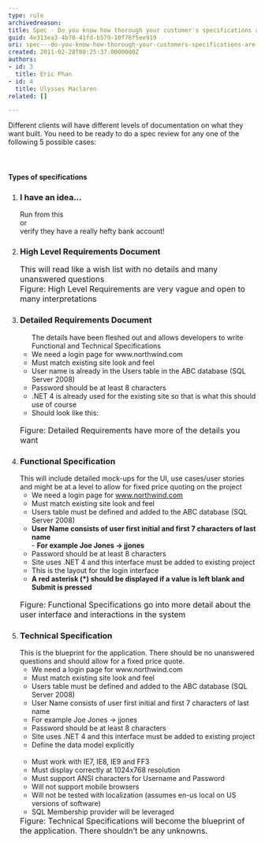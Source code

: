 ```yaml
---
type: rule
archivedreason: 
title: Spec - Do you know how thorough your customer's specifications are? (There are 5 levels)
guid: 4e313ea3-4b70-41fd-b579-10f76f5ee919
uri: spec---do-you-know-how-thorough-your-customers-specifications-are-there-are-5-levels
created: 2011-02-28T08:25:37.0000000Z
authors:
- id: 3
  title: Eric Phan
- id: 4
  title: Ulysses Maclaren
related: []

---
```



Different clients will have different levels of documentation on what they want built. You need to be ready to do a spec review&#160;for any one of the following 5 possible cases&#58;<br>
<br><excerpt class='endintro'></excerpt><br>
<h4>Types of specifications</h4>
<ol><li><h3 class="ssw15-rteElement-H3">I have an idea… </h3>Run from this<br>or<br>verify they have a really hefty bank account!</li>
<li><h3 class="ssw15-rteElement-H3">High Level Requirements Document</h3><font class="ms-rteCustom-GreyBox" size="+0">This will read like a wish list with no details and many unanswered questions<br></font><font class="ms-rteCustom-FigureNormal" size="+0">Figure&#58; High Level Requirements are very vag​ue and open to many interpretations</font> </li>
<li><h3 class="ssw15-rteElement-H3">Detailed Requirements D​​​ocument<br></h3><ul class="ms-rteCustom-GreyBox">The details have been fleshed out and allows developers to write Functional and Technical Specifications<br><li>We need a login page for www.northwind.com </li>
<li>Must match existing site look and feel </li>
<li>User name is already in the Users table in the ABC database (SQL Server 2008) </li>
<li>Password should be at least 8 characters </li>
<li>.NET 4 is already used for the existing site so that is what this should use of course </li>
<li>Should look like this&#58;<br><img src="/PublishingImages/LoginInterface.jpg" alt="" /> </li></ul>
<font class="ms-rteCustom-FigureNormal" size="+0">Figure&#58; Detailed Requirements have more of the details you want </font></li>
<li><h3 class="ssw15-rteElement-H3">Functio​​nal Specification </h3>This will include detailed mock-ups for the UI, use cases/user stories and might be at a level to allow for fixed price quoting on the project <ul class="ms-rteCustom-GreyBox"><li>We need a login page for <a href="http&#58;//www.northwind.com/" shape="rect">www.northwind.com</a> </li>
<li>Must match existing site look and feel </li>
<li>Users table must be defined and added to the ABC database (SQL Server 2008) </li>
<li><b>User Name consists of user first initial and first 7 characters of last name</b><br>- <b>For example Joe Jones -&gt; jjones</b> </li>
<li>Password should be at least 8 characters </li>
<li>Site uses .NET 4 and this interface must be added to existing project </li>
<li>This is the layout for the login interface </li>
<li><b>A red asterisk (*) should be displayed if a value is left blank and Submit is pressed</b><br><img src="/PublishingImages/LoginInterface.jpg" alt="" /> </li></ul>
<font class="ms-rteCustom-FigureNormal" size="+0">Figure&#58; Functional Specifications go into more detail about the user interface and interactions in the system </font></li>
<li><h3 class="ssw15-rteElement-H3">Tech​nical Specification </h3>This is the blueprint for the application. There should be no unanswered questions and should allow for a fixed price quote. <ul class="ms-rteCustom-GreyBox"><li>We need a login page for www.northwind.com </li>
<li>Must match existing site look and feel </li>
<li>Users table must be defined and added to the ABC database (SQL Server 2008) </li>
<li>User Name consists of user first initial and first 7 characters of last name </li>
<li>For example Joe Jones -&gt; jjones </li>
<li>Password should be at least 8 characters </li>
<li>Site uses .NET 4 and this interface must be added to existing project </li>
<li>Define the data model explicitly<br><img src="/PublishingImages/Table.jpg" alt="" /> </li>
<li>Must work with IE7, IE8, IE9 and FF3 </li>
<li>Must display correctly at 1024x768 resolution </li>
<li>Must support ANSI characters for Username and Password </li>
<li>Will not support mobile browsers </li>
<li>Will not be tested with localization (assumes en-us local on US versions of software) </li>
<li>SQL Membership provider will be leveraged </li></ul>
<font class="ms-rteCustom-FigureNormal" size="+0">Figure&#58; Technical Specifications will become the blueprint of the application. There shouldn’t be any unknowns. </font></li></ol>


